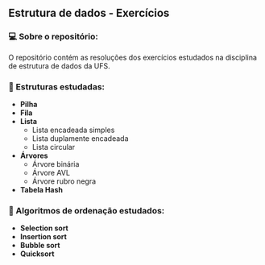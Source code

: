 ## Estrutura de dados - Exercícios
### 💻 Sobre o repositório:
O repositório contém as resoluções dos exercícios estudados na disciplina de estrutura de dados da UFS. 

### 💭 Estruturas estudadas:
	
 - **Pilha**
 -  **Fila**
 - **Lista**
	 - Lista encadeada simples
	 - Lista duplamente encadeada
	 - Lista circular
 - **Árvores**
	 - Árvore binária
	 - Árvore AVL 
	 - Árvore rubro negra
 - **Tabela Hash**
 
### 💭 Algoritmos de ordenação estudados:
 -  **Selection sort**
 - **Insertion sort**
 - **Bubble sort**
 -  **Quicksort**

